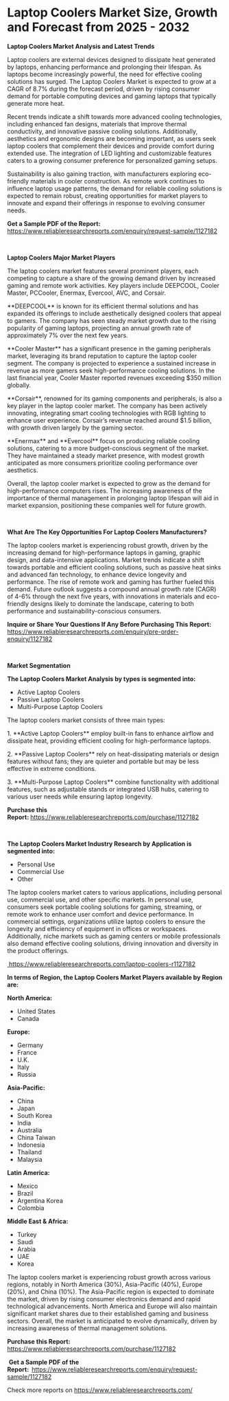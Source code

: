 <p><h1>Laptop Coolers Market Size, Growth and Forecast from 2025 - 2032</h1></p><p><strong>Laptop Coolers Market Analysis and Latest Trends</strong></p>
<p><p>Laptop coolers are external devices designed to dissipate heat generated by laptops, enhancing performance and prolonging their lifespan. As laptops become increasingly powerful, the need for effective cooling solutions has surged. The Laptop Coolers Market is expected to grow at a CAGR of 8.7% during the forecast period, driven by rising consumer demand for portable computing devices and gaming laptops that typically generate more heat. </p><p>Recent trends indicate a shift towards more advanced cooling technologies, including enhanced fan designs, materials that improve thermal conductivity, and innovative passive cooling solutions. Additionally, aesthetics and ergonomic designs are becoming important, as users seek laptop coolers that complement their devices and provide comfort during extended use. The integration of LED lighting and customizable features caters to a growing consumer preference for personalized gaming setups. </p><p>Sustainability is also gaining traction, with manufacturers exploring eco-friendly materials in cooler construction. As remote work continues to influence laptop usage patterns, the demand for reliable cooling solutions is expected to remain robust, creating opportunities for market players to innovate and expand their offerings in response to evolving consumer needs.</p></p>
<p><strong>Get a Sample PDF of the Report:&nbsp;</strong> <a href="https://www.reliableresearchreports.com/enquiry/request-sample/1127182?utm_campaign=2960&utm_medium=2&utm_source=Github&utm_content=ia&utm_term=10042025&utm_id=laptop-coolers">https://www.reliableresearchreports.com/enquiry/request-sample/1127182</a></p>
<p>&nbsp;</p>
<p><strong>Laptop Coolers Major Market Players</strong></p>
<p><p>The laptop coolers market features several prominent players, each competing to capture a share of the growing demand driven by increased gaming and remote work activities. Key players include DEEPCOOL, Cooler Master, PCCooler, Enermax, Evercool, AVC, and Corsair.</p><p>**DEEPCOOL** is known for its efficient thermal solutions and has expanded its offerings to include aesthetically designed coolers that appeal to gamers. The company has seen steady market growth due to the rising popularity of gaming laptops, projecting an annual growth rate of approximately 7% over the next few years.</p><p>**Cooler Master** has a significant presence in the gaming peripherals market, leveraging its brand reputation to capture the laptop cooler segment. The company is projected to experience a sustained increase in revenue as more gamers seek high-performance cooling solutions. In the last financial year, Cooler Master reported revenues exceeding $350 million globally.</p><p>**Corsair**, renowned for its gaming components and peripherals, is also a key player in the laptop cooler market. The company has been actively innovating, integrating smart cooling technologies with RGB lighting to enhance user experience. Corsair’s revenue reached around $1.5 billion, with growth driven largely by the gaming sector.</p><p>**Enermax** and **Evercool** focus on producing reliable cooling solutions, catering to a more budget-conscious segment of the market. They have maintained a steady market presence, with modest growth anticipated as more consumers prioritize cooling performance over aesthetics.</p><p>Overall, the laptop cooler market is expected to grow as the demand for high-performance computers rises. The increasing awareness of the importance of thermal management in prolonging laptop lifespan will aid in market expansion, positioning these companies well for future growth.</p></p>
<p>&nbsp;</p>
<p><strong>What Are The Key Opportunities For Laptop Coolers Manufacturers?</strong></p>
<p><p>The laptop coolers market is experiencing robust growth, driven by the increasing demand for high-performance laptops in gaming, graphic design, and data-intensive applications. Market trends indicate a shift towards portable and efficient cooling solutions, such as passive heat sinks and advanced fan technology, to enhance device longevity and performance. The rise of remote work and gaming has further fueled this demand. Future outlook suggests a compound annual growth rate (CAGR) of 4-6% through the next five years, with innovations in materials and eco-friendly designs likely to dominate the landscape, catering to both performance and sustainability-conscious consumers.</p></p>
<p><strong>Inquire or Share Your Questions If Any Before Purchasing This Report:</strong> <a href="https://www.reliableresearchreports.com/enquiry/pre-order-enquiry/1127182?utm_campaign=2960&utm_medium=2&utm_source=Github&utm_content=ia&utm_term=10042025&utm_id=laptop-coolers">https://www.reliableresearchreports.com/enquiry/pre-order-enquiry/1127182</a></p>
<p>&nbsp;</p>
<p><strong>Market Segmentation</strong></p>
<p><strong>The Laptop Coolers Market Analysis by types is segmented into:</strong></p>
<p><ul><li>Active Laptop Coolers</li><li>Passive Laptop Coolers</li><li>Multi-Purpose Laptop Coolers</li></ul></p>
<p><p>The laptop coolers market consists of three main types: </p><p>1. **Active Laptop Coolers** employ built-in fans to enhance airflow and dissipate heat, providing efficient cooling for high-performance laptops. </p><p>2. **Passive Laptop Coolers** rely on heat-dissipating materials or design features without fans; they are quieter and portable but may be less effective in extreme conditions. </p><p>3. **Multi-Purpose Laptop Coolers** combine functionality with additional features, such as adjustable stands or integrated USB hubs, catering to various user needs while ensuring laptop longevity.</p></p>
<p><strong>Purchase this Report:&nbsp;</strong><a href="https://www.reliableresearchreports.com/purchase/1127182?utm_campaign=2960&utm_medium=2&utm_source=Github&utm_content=ia&utm_term=10042025&utm_id=laptop-coolers">https://www.reliableresearchreports.com/purchase/1127182</a></p>
<p>&nbsp;</p>
<p><strong>The Laptop Coolers Market Industry Research by Application is segmented into:</strong></p>
<p><ul><li>Personal Use</li><li>Commercial Use</li><li>Other</li></ul></p>
<p><p>The laptop coolers market caters to various applications, including personal use, commercial use, and other specific markets. In personal use, consumers seek portable cooling solutions for gaming, streaming, or remote work to enhance user comfort and device performance. In commercial settings, organizations utilize laptop coolers to ensure the longevity and efficiency of equipment in offices or workspaces. Additionally, niche markets such as gaming centers or mobile professionals also demand effective cooling solutions, driving innovation and diversity in the product offerings.</p></p>
<p><a href="https://www.reliableresearchreports.com/laptop-coolers-r1127182?utm_campaign=2960&utm_medium=2&utm_source=Github&utm_content=ia&utm_term=10042025&utm_id=laptop-coolers">&nbsp;https://www.reliableresearchreports.com/laptop-coolers-r1127182</a></p>
<p><strong>In terms of Region, the Laptop Coolers Market Players available by Region are:</strong></p>
<p>
    <p> <strong> North America: </strong>
        <ul>
            <li>United States</li>
            <li>Canada</li>
        </ul>
        </p> 
    <p> <strong> Europe: </strong>
        <ul>
            <li>Germany</li>
            <li>France</li>
            <li>U.K.</li>
            <li>Italy</li>
            <li>Russia</li>
        </ul>
        </p> 
    <p> <strong> Asia-Pacific: </strong>
        <ul>
            <li>China</li>
            <li>Japan</li>
            <li>South Korea</li>
            <li>India</li>
            <li>Australia</li>
            <li>China Taiwan</li>
            <li>Indonesia</li>
            <li>Thailand</li>
            <li>Malaysia</li>
        </ul>
        </p> 
    <p> <strong> Latin America: </strong>
        <ul>
            <li>Mexico</li>
            <li>Brazil</li>
            <li>Argentina Korea</li>
            <li>Colombia</li>
        </ul>
        </p> 
    <p> <strong> Middle East & Africa: </strong>
        <ul>
            <li>Turkey</li>
            <li>Saudi</li>
            <li>Arabia</li>
            <li>UAE</li>
            <li>Korea</li>
        </ul>
    </p>
    </p>
<p><p>The laptop coolers market is experiencing robust growth across various regions, notably in North America (30%), Asia-Pacific (40%), Europe (20%), and China (10%). The Asia-Pacific region is expected to dominate the market, driven by rising consumer electronics demand and rapid technological advancements. North America and Europe will also maintain significant market shares due to their established gaming and business sectors. Overall, the market is anticipated to evolve dynamically, driven by increasing awareness of thermal management solutions.</p></p>
<p><strong>Purchase this Report: </strong><a href="https://www.reliableresearchreports.com/purchase/1127182?utm_campaign=2960&utm_medium=2&utm_source=Github&utm_content=ia&utm_term=10042025&utm_id=laptop-coolers">https://www.reliableresearchreports.com/purchase/1127182</a></p>
<p>&nbsp;<strong>Get a Sample PDF of the Report:&nbsp;&nbsp;</strong><a href="https://www.reliableresearchreports.com/enquiry/request-sample/1127182?utm_campaign=2960&utm_medium=2&utm_source=Github&utm_content=ia&utm_term=10042025&utm_id=laptop-coolers">https://www.reliableresearchreports.com/enquiry/request-sample/1127182</a></p>
<p><strong></strong></p>
<p>Check more reports on <a href="https://www.reliableresearchreports.com/?utm_campaign=2960&utm_medium=2&utm_source=Github&utm_content=ia&utm_term=10042025&utm_id=laptop-coolers">https://www.reliableresearchreports.com/</a></p>